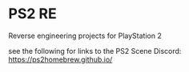# PS2 RE

Reverse engineering projects for PlayStation 2

see the following for links to the PS2 Scene Discord: https://ps2homebrew.github.io/